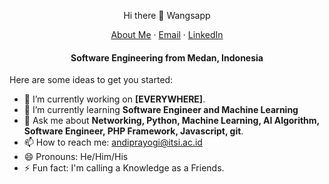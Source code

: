 <p align=center>
  Hi there 👋 Wangsapp
</p>

<p align="center">
    <a href="https://sayray303.github.io">About Me</a>
    ·
    <a href="mailto:andiprayogi@itsi.ac.id">Email</a>
    ·
    <a href="https://linkedin.com/in/andi-prayogi-2a8a11157">LinkedIn</a>
</p>
<p align="center">
  <h4 align="center">Software Engineering from Medan, Indonesia</h4>
</p>

<!--
<p align="center"> 
  <img align="center" src="https://komarev.com/ghpvc/?username=hashirshoaeb&color=blue&style=flat-square" alt="hashirshoaeb profile views" />
</p>
 **sayray303/sayray303** is a ✨ _special_ ✨ repository because its `README.md` (this file) appears on your GitHub profile. -->

Here are some ideas to get you started:

- 🔭 I’m currently working on **[EVERYWHERE]**.
- 🌱 I’m currently learning **Software Engineer and Machine Learning**
- 💬 Ask me about **Networking, Python, Machine Learning, AI Algorithm, Software Engineer, PHP Framework, Javascript, git**.
- 📫 How to reach me: andiprayogi@itsi.ac.id
- 😄 Pronouns: He/Him/His
- ⚡ Fun fact: I'm calling a Knowledge as a  Friends.

<!-- - 👯 I’m looking to collaborate on ...
- 🤔 I’m looking for help with ... -->
